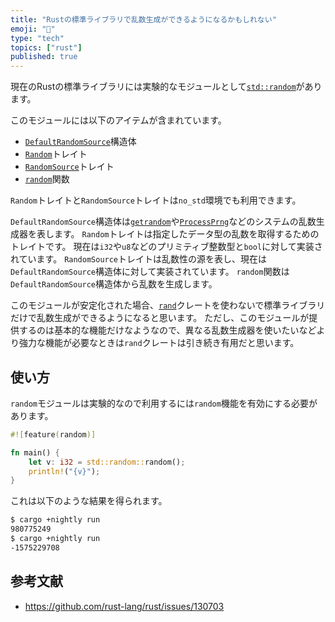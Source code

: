 ```yaml
---
title: "Rustの標準ライブラリで乱数生成ができるようになるかもしれない"
emoji: "🎲"
type: "tech"
topics: ["rust"]
published: true
---
```


現在のRustの標準ライブラリには実験的なモジュールとして[`std::random`](https://doc.rust-lang.org/std/random/index.html)があります。

このモジュールには以下のアイテムが含まれています。

- [`DefaultRandomSource`](https://doc.rust-lang.org/std/random/struct.DefaultRandomSource.html)構造体
- [`Random`](https://doc.rust-lang.org/std/random/trait.Random.html)トレイト
- [`RandomSource`](https://doc.rust-lang.org/std/random/trait.RandomSource.html)トレイト
- [`random`](https://doc.rust-lang.org/std/random/fn.random.html)関数

`Random`トレイトと`RandomSource`トレイトは`no_std`環境でも利用できます。

`DefaultRandomSource`構造体は[`getrandom`](https://www.man7.org/linux/man-pages/man2/getrandom.2.html)や[`ProcessPrng`](https://learn.microsoft.com/en-us/windows/win32/seccng/processprng)などのシステムの乱数生成器を表します。
`Random`トレイトは指定したデータ型の乱数を取得するためのトレイトです。
現在は`i32`や`u8`などのプリミティブ整数型と`bool`に対して実装されています。
`RandomSource`トレイトは乱数性の源を表し、現在は`DefaultRandomSource`構造体に対して実装されています。
`random`関数は`DefaultRandomSource`構造体から乱数を生成します。

このモジュールが安定化された場合、[`rand`](https://crates.io/crates/rand)クレートを使わないで標準ライブラリだけで乱数生成ができるようになると思います。
ただし、このモジュールが提供するのは基本的な機能だけなようなので、異なる乱数生成器を使いたいなどより強力な機能が必要なときは`rand`クレートは引き続き有用だと思います。

## 使い方

`random`モジュールは実験的なので利用するには`random`機能を有効にする必要があります。

```rust:main.rs
#![feature(random)]

fn main() {
    let v: i32 = std::random::random();
    println!("{v}");
}
```

これは以下のような結果を得られます。

```sh
$ cargo +nightly run
980775249
$ cargo +nightly run
-1575229708
```

## 参考文献

- <https://github.com/rust-lang/rust/issues/130703>
